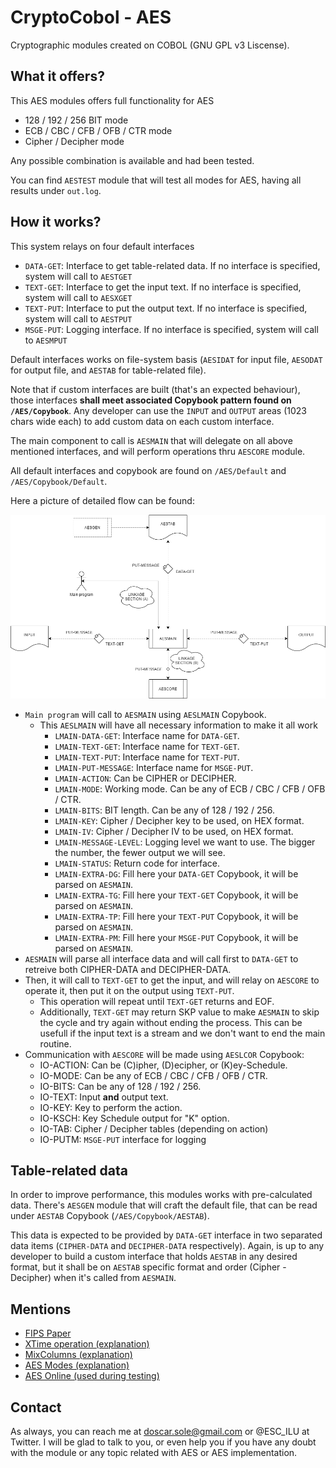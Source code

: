# CryptoCobol - AES
Cryptographic modules created on COBOL (GNU GPL v3 Liscense).
 
 
 
## What it offers?
This AES modules offers full functionality for AES
 * 128 / 192 / 256 BIT mode
 * ECB / CBC / CFB / OFB / CTR mode
 * Cipher / Decipher mode

Any possible combination is available and had been tested.

You can find `AESTEST` module that will test all modes for AES, having all results under `out.log`.



## How it works?
This system relays on four default interfaces
 * `DATA-GET`: Interface to get table-related data. If no interface is specified, system will call to `AESTGET`
 * `TEXT-GET`: Interface to get the input text. If no interface is specified, system will call to `AESXGET`
 * `TEXT-PUT`: Interface to put the output text. If no interface is specified, system will call to `AESTPUT`
 * `MSGE-PUT`: Logging interface. If no interface is specified, system will call to `AESMPUT`

Default interfaces works on file-system basis (`AESIDAT` for input file, `AESODAT` for output file, and `AESTAB` for table-related file).

Note that if custom interfaces are built (that's an expected behaviour), those interfaces **shall meet associated Copybook pattern found on `/AES/Copybook`**. Any developer can use the `INPUT` and `OUTPUT` areas (1023 chars wide each) to add custom data on each custom interface.

The main component to call is `AESMAIN` that will delegate on all above mentioned interfaces, and will perform operations thru `AESCORE` module.

All default interfaces and copybook are found on `/AES/Default` and `/AES/Copybook/Default`.


Here a picture of detailed flow can be found:

![AES Flow diagram](https://github.com/DoHITB/CryptoCobol/blob/main/AES/AES_Flow.png?raw=true "Title")


 * `Main program` will call to `AESMAIN` using `AESLMAIN` Copybook.
   * This `AESLMAIN` will have all necessary information to make it all work
     * `LMAIN-DATA-GET`: Interface name for `DATA-GET`.
     * `LMAIN-TEXT-GET`: Interface name for `TEXT-GET`.
     * `LMAIN-TEXT-PUT`: Interface name for `TEXT-PUT`.
     * `LMAIN-PUT-MESSAGE`: Interface name for `MSGE-PUT`.
     * `LMAIN-ACTION`: Can be CIPHER or DECIPHER.
     * `LMAIN-MODE`: Working mode. Can be any of ECB / CBC / CFB / OFB / CTR.
     * `LMAIN-BITS`: BIT length. Can be any of 128 / 192 / 256.
     * `LMAIN-KEY`: Cipher / Decipher key to be used, on HEX format.
     * `LMAIN-IV`: Cipher / Decipher IV to be used, on HEX format.
     * `LMAIN-MESSAGE-LEVEL`: Logging level we want to use. The bigger the number, the fewer output we will see.
     * `LMAIN-STATUS`: Return code for interface.
     * `LMAIN-EXTRA-DG`: Fill here your `DATA-GET` Copybook, it will be parsed on `AESMAIN`.
     * `LMAIN-EXTRA-TG`: Fill here your `TEXT-GET` Copybook, it will be parsed on `AESMAIN`.
     * `LMAIN-EXTRA-TP`: Fill here your `TEXT-PUT` Copybook, it will be parsed on `AESMAIN`.
     * `LMAIN-EXTRA-PM`: Fill here your `MSGE-PUT` Copybook, it will be parsed on `AESMAIN`.
 * `AESMAIN` will parse all interface data and will call first to `DATA-GET` to retreive both CIPHER-DATA and DECIPHER-DATA.
 * Then, it will call to `TEXT-GET` to get the input, and will relay on `AESCORE` to operate it, then put it on the output using `TEXT-PUT`.
   * This operation will repeat until `TEXT-GET` returns and EOF.
   * Additionally, `TEXT-GET` may return SKP value to make `AESMAIN` to skip the cycle and try again without ending the process. This can be usefull if the input text is a stream and we don't want to end the main routine.
 * Communication with `AESCORE` will be made using `AESLCOR` Copybook:
   * IO-ACTION: Can be (C)ipher, (D)ecipher, or (K)ey-Schedule.
   * IO-MODE: Can be any of ECB / CBC / CFB / OFB / CTR.
   * IO-BITS: Can be any of 128 / 192 / 256.
   * IO-TEXT: Input **and** output text.
   * IO-KEY: Key to perform the action.
   * IO-KSCH: Key Schedule output for "K" option.
   * IO-TAB: Cipher / Decipher tables (depending on action)
   * IO-PUTM: `MSGE-PUT` interface for logging



## Table-related data
In order to improve performance, this modules works with pre-calculated data.
There's `AESGEN` module that will craft the default file, that can be read under `AESTAB` Copybook (`/AES/Copybook/AESTAB`).

This data is expected to be provided by `DATA-GET` interface in two separated data items (`CIPHER-DATA` and `DECIPHER-DATA` respectively).
Again, is up to any developer to build a custom interface that holds `AESTAB` in any desired format, but it shall be on `AESTAB` specific format and order (Cipher - Decipher) when it's called from `AESMAIN`.



## Mentions
 * [FIPS Paper](https://nvlpubs.nist.gov/nistpubs/FIPS/NIST.FIPS.197.pdf)
 * [XTime operation (explanation)](https://www.usenix.org/legacy/publications/library/proceedings/cardis02/full_papers/valverde/valverde_html/node12.html)
 * [MixColumns (explanation)](https://en.wikipedia.org/wiki/Rijndael_MixColumns)
 * [AES Modes (explanation)](https://www.highgo.ca/2019/08/08/the-difference-in-five-modes-in-the-aes-encryption-algorithm/)
 * [AES Online (used during testing)](https://the-x.cn/en-us/cryptography/Aes.aspx)



## Contact
As always, you can reach me at doscar.sole@gmail.com or @ESC_ILU at Twitter.
I will be glad to talk to you, or even help you if you have any doubt with the module or any topic related with AES or AES implementation.
